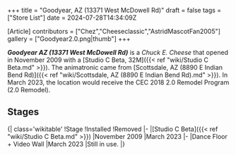 +++
title = "Goodyear, AZ (13371 West McDowell Rd)"
draft = false
tags = ["Store List"]
date = 2024-07-28T14:34:09Z

[Article]
contributors = ["Chez","Cheeseclassic","AstridMascotFan2005"]
gallery = ["Goodyear2.0.png|thumb"]
+++


<b><i>Goodyear AZ (13371 West McDowell Rd)</b></i> is a <i>Chuck E. Cheese</i> that opened in November 2009 with a [Studio C Beta, 32M]({{< ref "wiki/Studio C Beta.md" >}}). The animatronic came from [Scottsdale, AZ (8890 E Indian Bend Rd)]({{< ref "wiki/Scottsdale, AZ (8890 E Indian Bend Rd).md" >}}). In March 2023, the location would receive the CEC 2018 2.0 Remodel Program (2.0 Remodel).

<h2> Stages </h2>
{| class='wikitable'
!Stage
!Installed
!Removed
|-
|[Studio C Beta]({{< ref "wiki/Studio C Beta.md" >}})
|November 2009
|March 2023
|-
|Dance Floor + Video Wall
|March 2023
|Still in use.
|}